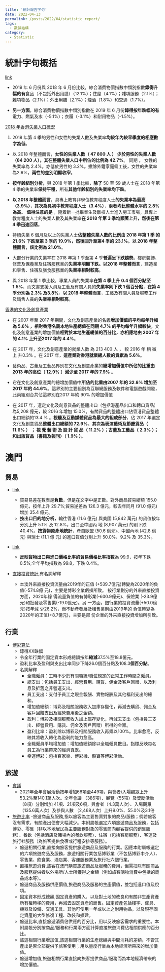 ```yaml
---
title: '統計報告字句'
date: 2022-04-13
permalink: /posts/2022/04/statistic_report/
tags:
  - 數據結構
category:
  - Statistic
---
```



# 統計字句概括

[link](https://www.statistics.gov.hk/pub/B10600012019MM06B0100.pdf)


-  2019 年 6 月份與 2018 年 6 月份比較，綜合消費物價指數中類別指數**錄得升幅的有**食品（不包括外出用膳）（12.1%）；住屋（4.1%）；雜項服務（2.1%）；雜項物品（2.1%）；外出用膳（2.1%）；煙酒（1.8%）和交通（1.7%）。


- **另一方面**，綜合消費物價指數中類別指數在 2019 年 6 月份**錄得按年跌幅的有**電力、燃氣及水（-5.1%）；衣履（-3.1%）和耐用物品（-1.5%）。

[2018 年香港失業人口概況](https://www.statistics.gov.hk/pub/B71905FB2019XXXXB0100.pdf)

1. 2018 年第 4 季的男性和女性的失業人數及失業率**均較年內較早季度的相應數字為低**。


- 以 2018 年整體而言，**女性的失業人數（ 47 800 人 ） 少於男性的失業人數（64 200 人），其在整體失業人口中所佔的比例為 42.7%**。 同期 ， 女性的失業率為 2.4%，亦低於男性的 3.2%。撇除外籍家庭傭工後，女性的失業率為2.9%，**兩性的差別明顯收窄**。



- **按年齡組別分析**，與 2018 年第 1 季比較，**除了** 50 至 59 歲人士在 2018 年第 4 季的失業率**保持平穩**，所有**其他年齡組別的失業率均下跌**。


- **以 2018 年整體而言**，具專上教育非學位教育程度人士**的失業率為最高（3.9%）**，**其次為具初中教育程度人士（3.4%）**，**兩者均比整體水平的 2.8% 為高**。 **值得注意的是** ，隨着新一批畢業生及離校人士進入勞工市場，具專上教育程度人士的失業人數及其失業率**在 2018 年第 3 季均顯著上升，然後在第4 季迅速回落**。



- 持續失業 6 個月及以上的失業人士**佔整體失業人數的比例由 2018 年第 1 季 的21.6% 下跌至第 3 季的 19.9%，然後回升至第4 季的 23.1%**。**以 2018 年整體而言，該比例為 21.0%**。 



- 大部分行業的失業率在 2018 年第 1 季至第 4 季**普遍呈下跌趨勢**。樓房裝飾、修葺及保養業及住宿服務業的**失業率明顯下跌。以2018 年整體而言**，建造業和零售、住宿及膳食服務業的**失業率相對較高**。



- 與 2018 年第 1 季比較，專業人員的失業率**在第 4 季上升 0.4 個百分點至 1.5%**，而文書支援人員及工藝及有關人員的**失業率則下跌 1 個百分點**，**在第 4 季分別為 2.3% 及3.8%**。**以 2018 年整體而言**，工藝及有關人員及服務工作及銷售人員的**失業率相對較高**。



[香港的文化及創意產業](https://www.statistics.gov.hk/pub/B71906FB2019XXXXB0100.pdf)

- 在 2007 年至 2017 年期間，文化及創意產業的名義**增加價值的平均每年升幅為 5.6% **，相對**香港名義本地生產總值在同期 4.7% 的平均每年升幅較快**。文化及創意產業的增加價值**相對於本地生產總值的百分比，亦相應地由 2007 年的 4.1% 上升至2017 年的 4.4%**。



- 在 2017 年，文化及創意產業的就業人數 為 213 400 人 ， 較 2016 年 稍 微 上 升0.3% 。在 2017 年，**這產業對香港就業總人數的貢獻為 5.6%**。



- 藝術品、古董及工藝品界別在文化及創意產業的**總增加價值中所佔的比重由 2013 年的高位（ 12.9% ）減少至 2017 年的 7.9%** 。


-  它在文化及創意產業的總增加價值中**所佔的比重由2007 年的 32.6% 增加至 2017 年的 44.6%**。這界別的主要組別為互聯網服務及軟件和電腦遊戲開發，此兩組別合共佔這界別在2017 年約 90% 的增加價值


- 在 2017 年，選定文化及創意貨品的整體出口（包括港產品出口和轉口貨品）為5,208 億元，較 2016 年增加 15.0%。有關貨品的整體出口佔香港貨品整體出口總額的13.4 % 。**視聽及互動媒體貨品為最大的組成部分**，佔 2017 年選定文化及創意貨品**整體出口總額的 72.9%**。**其次為表演藝術及節慶貨品（ 11.6% ） ； 視 覺 藝 術 及 設 計 貨 品（ 11.2% ）；古董及工藝品（ 2.3% ）；和出版貨品（書籍及報刊）（ 1.9% ）**。

# 澳門

## 貿易
- [link](https://www.dsec.gov.mo/getAttachment/a8d9951a-bc7c-40a5-a351-228b59d3d7ae/C_CE_FR_2022_M01.aspx)
  - 貿易易差在數表是**負數**，但是在文字中是正數。對外商品貿易總額 155.0 億元，按年上升 29.7%;貿易逆差為 126.3 億元，較去年同月 (91.0 億元) 增加 35.4 億元。
  - **按出口目的地分析**，輸往香港 (11.6 億元) 與美國 (5,842 萬元) 的貨值按年分別上升 5.1% 及 12.8%，出口至中國內 地 (8,907 萬元) 的則下跌 40.4%。**按貨物原產地統計**，產自歐盟 (50.6 億元)、中國內地 (42.8 億元) 與瑞士 (11.1 億 元) 的進口貨值分別上升 50.0%、9.2% 及 35.3%。
- [link](https://www.dsec.gov.mo/getAttachment/96bbbf1a-8e0a-4bb3-b136-a2b7f1346330/C_ICE_FR_2021_Q4.aspx)
  - **反映貨物出口與進口價格比率的貿易價格比率指數**為 99.9，按年下跌 0.5%;全年平均指數為 99.8，下跌 0.4%。

- [直接投資統計](https://www.dsec.gov.mo/getAttachment/d7eb79cc-d305-43ab-a94d-7e875f95e540/C_EID_PUB_2020_Y.aspx),有名詞解釋
  - 本澳外來直接投資流量由2019年的正值 (+539.7億元)轉變為2020年的負值(-574.8億 元)，主要是博彩企業虧損所致。
  按行業劃分的外來直接投資方面，2020年錄 得流量負值的有博彩業(-600.9億元)、保險業 (-23.9億元)和批發及零售業(-19.0億元)。另 一方面，銀行業的投資流量(+50.0億元)按年減 少26.2%，而不動產發展及租售業則由2019年的 負值轉變為2020年的正值(+8.7億元)，主要是部 份企業的外來直接投資增加所引致。

## 行業

- [博彩算法](https://www.dsec.gov.mo/getAttachment/940388ac-b90a-4c4c-8121-a0ff55e7e5fa/C_JOG_FR_2020_Y.aspx)
  - 錄得XX跌幅
  - 令全年行業的固定資本形成總額按年**縮減**37.5%至18.8億元。
  - 盈利比率及盈利與支出比率同步下降26.0個百分點及108.3**個百分點**。
  - 名詞解釋
    - 全職僱員：工時不少於有關職級/職位規定的正常工作時間之僱員。
    - 總支出：包括員工支出、經營費用、購貨、佣金及客戶回贈、以及利息及折舊之非營運支出。
    - 員工支出：支付予員工之現金報酬、實物報酬及其他福利支出的總和。
    - 增加值總額：博彩及相關服務收入加庫存變化，再減去購貨、佣金及客戶回贈支出及經營費用後之金額。
    - 盈利：博彩及相關服務收入加上庫存變化，再減去支出（包括員工支出、經營費用、購貨、佣金及客戶回贈）所得的金額。
    - 盈利比率：盈利除以博彩及相關服務收入再乘以100%。比率愈高，反映其將收入轉化為盈利的能力愈高。
    - 全職僱員平均增加值：增加值總額除以全職僱員數目。指標反映每名員工為行業帶來的經濟貢獻。
    - 幸運博彩：包括百家樂、博彩機、骰寶等博彩活動。
  
## 旅遊

- [會議](https://www.dsec.gov.mo/getAttachment/52f72be1-6fa9-4033-8ace-697344945d34/C_ESCE_FR_2021_Q4.aspx)
  - 2021年全年會展活動按年增加68項至449項，與會者/入場觀眾上升53.2%至140.1萬人次。全年會議 （386項）、展覽（55項）及獎勵活動 （8項）分別增加
  41項、21項及6項，與會者（4.3萬人次）、入場觀眾（135.6萬人次）及參與人數 （2,468人次）上升9.0%、55.0%及3.1倍
- [旅遊比率](https://www.dsec.gov.mo/getAttachment/57d1dbb0-2a70-4555-8ef5-88b2858e2525/C_TSA_PUB_2019_Y.aspx)
  -旅遊商品及服務,指以旅客為主要售賣對象的商品/服務；倘若旅客沒有需求，有關產出便會大幅減少。本附屬帳選定六項旅遊商品及服務，包括博彩、零售（非以本地居民為主要服務對象的零售商向顧客提供的銷售服務）、餐飲（包括酒店及賭場內的餐飲服務）、住宿（包括客房服務）、客運及旅行社服務（為旅客提供食宿或行程安排等服務）。
  - 旅遊相關行業,直接向旅客提供旅遊商品及服務的行業。因應本附屬帳選定的六項旅遊商品及服務，旅遊相關行業包括博彩業（不包括博彩中介人）、零售業、飲食業、酒店業、客運服務業及旅行社六個行業。
  - 直接旅遊消費,旅客在澳門購買旅遊商品及服務的費用，但需扣除有關商品及服務提供者以外場所/人士所獲得之金額（例如旅客購物消費中包括的商品成本等）。
  - 旅遊商品及服務供應價值,旅遊商品及服務的生產價值，並包括進口值及稅項。
  - 固定資本形成總額,固定資產的購入，以及對土地的改良和有關非生產資產所有權轉移的費用，再減去固定資產的銷售。固定資產包括樓宇、傢具、機器及設備、交通工具、其他可使用一年或以上之耐用物品，以及現存固定資產的大型修復工程、改裝和擴建。
  - 旅遊比率,直接旅遊消費佔供應的百分比，用以反映旅客需求的重要性。本附屬帳分別按商品/服務和行業兩方面計算直接旅遊消費佔相關供應的百分比。
  - 旅遊相關行業增加值,旅遊相關行業的生產總額與中間消耗的差額，不管其產出是否全部提供予旅客使用；用以量度行業為本地經濟所帶來的增加價值。
  - 旅遊增加值,旅遊相關行業直接向旅客提供商品/服務而為本地經濟帶來的增加價值。